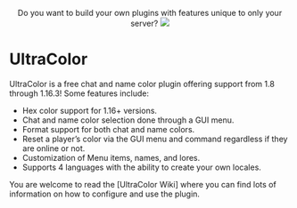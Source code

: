<p align="center">
  Do you want to build your own plugins with features unique to only your server?
  <a href="https://mineacademy.org/invite?rl=wwwt">
    <img src="https://i.imgur.com/SuIyaDV.png" />
  </a>
</p>

# UltraColor
UltraColor is a free chat and name color plugin offering support from 1.8 through 1.16.3! Some features include:

* Hex color support for 1.16+ versions.
* Chat and name color selection done through a GUI menu.
* Format support for both chat and name colors.
* Reset a player’s color via the GUI menu and command regardless if they are online or not.
* Customization of Menu items, names, and lores.
* Supports 4 languages with the ability to create your own locales.

You are welcome to read the [UltraColor Wiki] where you can find lots of information on how to configure and use the plugin.

